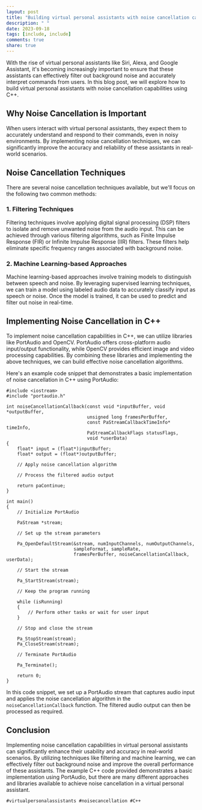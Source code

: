 ```yaml
---
layout: post
title: "Building virtual personal assistants with noise cancellation capabilities using C++"
description: " "
date: 2023-09-18
tags: [include, include]
comments: true
share: true
---
```


With the rise of virtual personal assistants like Siri, Alexa, and Google Assistant, it's becoming increasingly important to ensure that these assistants can effectively filter out background noise and accurately interpret commands from users. In this blog post, we will explore how to build virtual personal assistants with noise cancellation capabilities using C++.

## Why Noise Cancellation is Important

When users interact with virtual personal assistants, they expect them to accurately understand and respond to their commands, even in noisy environments. By implementing noise cancellation techniques, we can significantly improve the accuracy and reliability of these assistants in real-world scenarios.

## Noise Cancellation Techniques

There are several noise cancellation techniques available, but we'll focus on the following two common methods:

### 1. Filtering Techniques

Filtering techniques involve applying digital signal processing (DSP) filters to isolate and remove unwanted noise from the audio input. This can be achieved through various filtering algorithms, such as Finite Impulse Response (FIR) or Infinite Impulse Response (IIR) filters. These filters help eliminate specific frequency ranges associated with background noise.

### 2. Machine Learning-based Approaches

Machine learning-based approaches involve training models to distinguish between speech and noise. By leveraging supervised learning techniques, we can train a model using labeled audio data to accurately classify input as speech or noise. Once the model is trained, it can be used to predict and filter out noise in real-time.

## Implementing Noise Cancellation in C++

To implement noise cancellation capabilities in C++, we can utilize libraries like PortAudio and OpenCV. PortAudio offers cross-platform audio input/output functionality, while OpenCV provides efficient image and video processing capabilities. By combining these libraries and implementing the above techniques, we can build effective noise cancellation algorithms.

Here's an example code snippet that demonstrates a basic implementation of noise cancellation in C++ using PortAudio:

```
#include <iostream>
#include "portaudio.h"

int noiseCancellationCallback(const void *inputBuffer, void *outputBuffer,
                              unsigned long framesPerBuffer,
                              const PaStreamCallbackTimeInfo* timeInfo,
                              PaStreamCallbackFlags statusFlags,
                              void *userData)
{
    float* input = (float*)inputBuffer;
    float* output = (float*)outputBuffer;
    
    // Apply noise cancellation algorithm
    
    // Process the filtered audio output
    
    return paContinue;
}

int main()
{
    // Initialize PortAudio
    
    PaStream *stream;
    
    // Set up the stream parameters
    
    Pa_OpenDefaultStream(&stream, numInputChannels, numOutputChannels,
                         sampleFormat, sampleRate,
                         framesPerBuffer, noiseCancellationCallback, userData);
    
    // Start the stream
    
    Pa_StartStream(stream);
    
    // Keep the program running
    
    while (isRunning)
    {
        // Perform other tasks or wait for user input
    }
    
    // Stop and close the stream
    
    Pa_StopStream(stream);
    Pa_CloseStream(stream);
    
    // Terminate PortAudio
    
    Pa_Terminate();
    
    return 0;
}
```

In this code snippet, we set up a PortAudio stream that captures audio input and applies the noise cancellation algorithm in the `noiseCancellationCallback` function. The filtered audio output can then be processed as required.

## Conclusion

Implementing noise cancellation capabilities in virtual personal assistants can significantly enhance their usability and accuracy in real-world scenarios. By utilizing techniques like filtering and machine learning, we can effectively filter out background noise and improve the overall performance of these assistants. The example C++ code provided demonstrates a basic implementation using PortAudio, but there are many different approaches and libraries available to achieve noise cancellation in a virtual personal assistant.

```
#virtualpersonalassistants #noisecancellation #C++